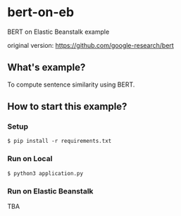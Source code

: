 # bert-on-eb
BERT on Elastic Beanstalk example

original version: https://github.com/google-research/bert

## What's example?
To compute sentence similarity using BERT.

## How to start this example?

### Setup

```
$ pip install -r requirements.txt
```

### Run on Local

```
$ python3 application.py
```

### Run on Elastic Beanstalk

TBA
